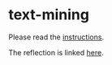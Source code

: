 # text-mining

Please read the [instructions](instructions.md).

The reflection is linked [here](reflection.md).

